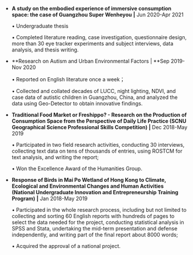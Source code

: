 *   **A study on the embodied experience of immersive consumption space: the case of Guangzhou Super Wenheyou** **|** Jun 2020-Apr 2021&#x20;

    • Undergraduate thesis&#x20;

    • Completed literature reading, case investigation, questionnaire design, more than 30 eye tracker experiments and subject interviews, data analysis, and thesis writing.



*   **Research on Autism and Urban Environmental Factors | **Sep 2019- Nov 2020&#x20;

    • Reported on English literature once a week；&#x20;

    • Collected and collated decades of LUCC, night lighting, NDVI, and case data of autistic children in Guangzhou, China, and analyzed the data using Geo-Detector to obtain innovative findings.



*   **Traditional Food Market or Freshippo? - Research on the Production of Consumption Space from the Perspective of Daily Life Practice (SCNU Geographical Science Professional Skills Competition) |** Dec 2018-May 2019&#x20;

    • Participated in two field research activities, conducting 30 interviews, collecting text data on tens of thousands of entries, using ROSTCM for text analysis, and writing the report;&#x20;

    • Won the Excellence Award of the Humanities Group.



*   **Response of Birds in Mai Po Wetland of Hong Kong to Climate, Ecological and Environmental Changes and Human Activities (National Undergraduate Innovation and Entrepreneurship Training Program)** **|** Jan 2018-May 2019&#x20;

    • Participated in the whole research process, including but not limited to collecting and sorting 60 English reports with hundreds of pages to select the data needed for the project, conducting statistical analysis in SPSS and Stata, undertaking the mid-term presentation and defense independently, and writing part of the final report about 8000 words;&#x20;

    • Acquired the approval of a national project.

